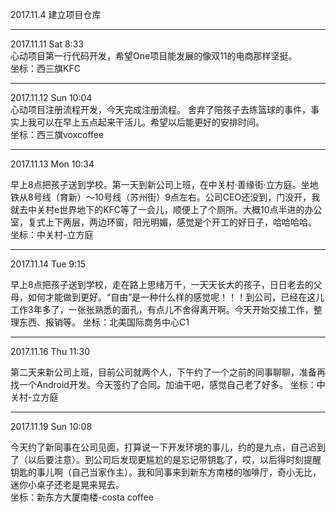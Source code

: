 2017.11.4  建立项目仓库

***

2017.11.11 Sat 8:33    
心动项目第一行代码开发，希望One项目能发展的像双11的电商那样坚挺。   
坐标：西三旗KFC

***

2017.11.12 Sun 10:04  
心动项目注册流程开发，今天完成注册流程。 舍弃了陪孩子去练篮球的事件，事实上我可以在早上五点起来干活儿。希望以后能更好的安排时间。  
坐标：西三旗voxcoffee


***

2017.11.13 Mon 10:34

早上8点把孩子送到学校。第一天到新公司上班，在中关村·善缘街·立方庭。坐地铁从8号线（育新）～10号线（苏州街）9点左右。公司CEO还没到，门没开，我就去中关村e世界地下的KFC等了一会儿，顺便上了个厕所。大概10点半进的办公室，复式上下两层，两边环窗，阳光明媚，感觉是个开工的好日子，哈哈哈哈。  
坐标：中关村-立方庭

***

2017.11.14 Tue 9:15 

早上8点把孩子送到学校，走在路上思绪万千，一天天长大的孩子，日日老去的父母，如何才能做到更好。“自由”是一种什么样的感觉呢！！！到公司，已经在这儿工作3年多了，一张张熟悉的面孔，有点儿不舍得离开啊。今天开始交接工作，整理东西、报销等。
坐标：北美国际商务中心C1

***
2017.11.16 Thu 11:30

第二天来新公司上班，目前公司就两个人，下午约了一个之前的同事聊聊，准备再找一个Android开发。今天签约了合同。加油干吧，感觉自己老了好多。
坐标：中关村-立方庭

***

2017.11.19 Sun 10:08

今天约了新同事在公司见面，打算说一下开发环境的事儿，约的是九点，自己迟到了（以后要注意）。到公司后发现更尴尬的是忘记带钥匙了，哎，以后得时刻提醒钥匙的事儿啊（自己当家作主）。我和同事来到新东方南楼的咖啡厅，奇小无比，迷你小桌子还老是晃来晃去。  
坐标：新东方大厦南楼-costa coffee


